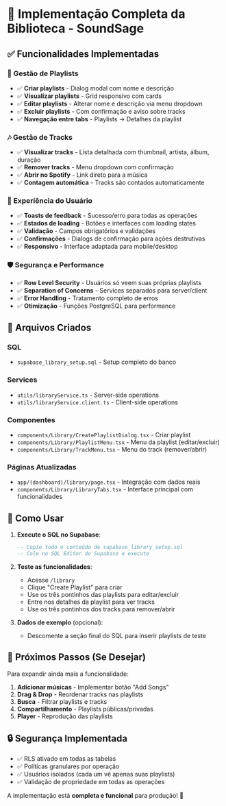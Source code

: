 # 🎉 Implementação Completa da Biblioteca - SoundSage

## ✅ Funcionalidades Implementadas

### 🎵 Gestão de Playlists
- ✅ **Criar playlists** - Dialog modal com nome e descrição
- ✅ **Visualizar playlists** - Grid responsivo com cards
- ✅ **Editar playlists** - Alterar nome e descrição via menu dropdown
- ✅ **Excluir playlists** - Com confirmação e aviso sobre tracks
- ✅ **Navegação entre tabs** - Playlists → Detalhes da playlist

### 🎶 Gestão de Tracks
- ✅ **Visualizar tracks** - Lista detalhada com thumbnail, artista, álbum, duração
- ✅ **Remover tracks** - Menu dropdown com confirmação
- ✅ **Abrir no Spotify** - Link direto para a música
- ✅ **Contagem automática** - Tracks são contados automaticamente

### 🔧 Experiência do Usuário
- ✅ **Toasts de feedback** - Sucesso/erro para todas as operações
- ✅ **Estados de loading** - Botões e interfaces com loading states
- ✅ **Validação** - Campos obrigatórios e validações
- ✅ **Confirmações** - Dialogs de confirmação para ações destrutivas
- ✅ **Responsivo** - Interface adaptada para mobile/desktop

### 🛡️ Segurança e Performance
- ✅ **Row Level Security** - Usuários só veem suas próprias playlists
- ✅ **Separation of Concerns** - Services separados para server/client
- ✅ **Error Handling** - Tratamento completo de erros
- ✅ **Otimização** - Funções PostgreSQL para performance

## 📁 Arquivos Criados

### SQL
- `supabase_library_setup.sql` - Setup completo do banco

### Services
- `utils/libraryService.ts` - Server-side operations
- `utils/libraryService.client.ts` - Client-side operations

### Componentes
- `components/Library/CreatePlaylistDialog.tsx` - Criar playlist
- `components/Library/PlaylistMenu.tsx` - Menu da playlist (editar/excluir)
- `components/Library/TrackMenu.tsx` - Menu do track (remover/abrir)

### Páginas Atualizadas
- `app/(dashboard)/library/page.tsx` - Integração com dados reais
- `components/Library/LibraryTabs.tsx` - Interface principal com funcionalidades

## 🎯 Como Usar

1. **Execute o SQL no Supabase**:
   ```sql
   -- Copie todo o conteúdo de supabase_library_setup.sql
   -- Cole no SQL Editor do Supabase e execute
   ```

2. **Teste as funcionalidades**:
   - Acesse `/library`
   - Clique "Create Playlist" para criar
   - Use os três pontinhos das playlists para editar/excluir
   - Entre nos detalhes da playlist para ver tracks
   - Use os três pontinhos dos tracks para remover/abrir

3. **Dados de exemplo** (opcional):
   - Descomente a seção final do SQL para inserir playlists de teste

## 🚀 Próximos Passos (Se Desejar)

Para expandir ainda mais a funcionalidade:

1. **Adicionar músicas** - Implementar botão "Add Songs"
2. **Drag & Drop** - Reordenar tracks nas playlists
3. **Busca** - Filtrar playlists e tracks
4. **Compartilhamento** - Playlists públicas/privadas
5. **Player** - Reprodução das playlists

## 🔒 Segurança Implementada

- ✅ RLS ativado em todas as tabelas
- ✅ Políticas granulares por operação
- ✅ Usuários isolados (cada um vê apenas suas playlists)
- ✅ Validação de propriedade em todas as operações

A implementação está **completa e funcional** para produção! 🎉